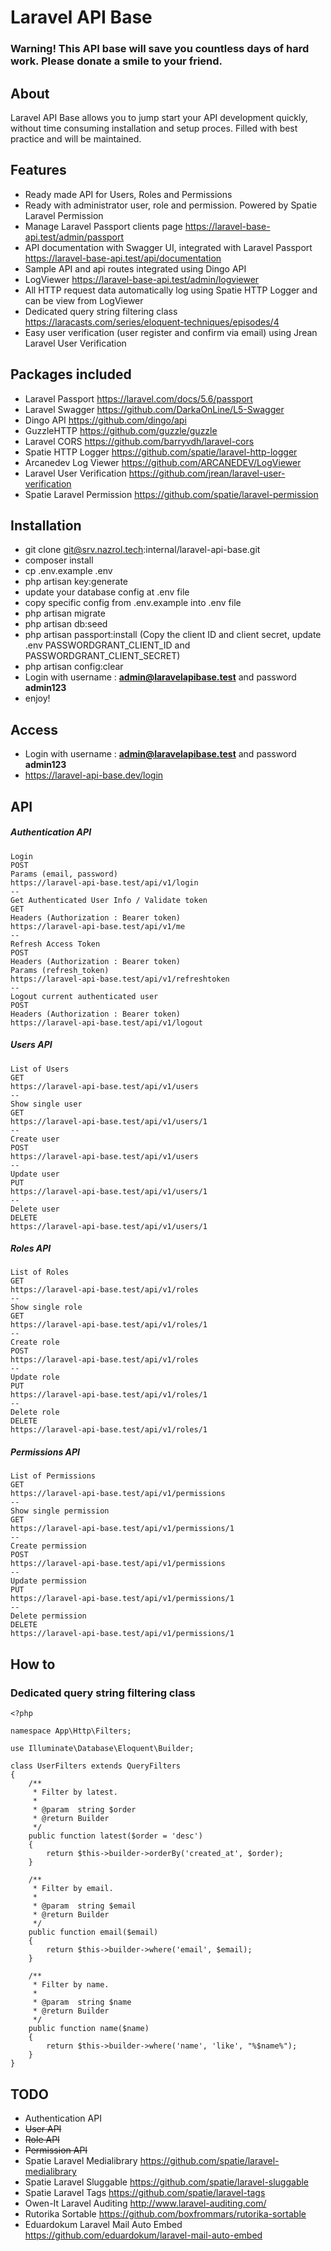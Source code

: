 # Laravel API Base

### Warning! This API base will save you countless days of hard work. Please donate a smile to your friend. 

## About

Laravel API Base allows you to jump start your API development quickly, without time consuming installation and setup proces. Filled with best practice and will be maintained.

## Features

* Ready made API for Users, Roles and Permissions
* Ready with administrator user, role and permission. Powered by Spatie Laravel Permission
* Manage Laravel Passport clients page
  https://laravel-base-api.test/admin/passport
* API documentation with Swagger UI, integrated with Laravel Passport
  https://laravel-base-api.test/api/documentation
* Sample API and api routes integrated using Dingo API  
* LogViewer
https://laravel-base-api.test/admin/logviewer
* All HTTP request data automatically log using Spatie HTTP Logger and can be view from LogViewer
* Dedicated query string filtering class
https://laracasts.com/series/eloquent-techniques/episodes/4
* Easy user verification (user register and confirm via email) using Jrean Laravel User Verification

## Packages included

* Laravel Passport
https://laravel.com/docs/5.6/passport
* Laravel Swagger
https://github.com/DarkaOnLine/L5-Swagger
* Dingo API 
https://github.com/dingo/api
* GuzzleHTTP
https://github.com/guzzle/guzzle
* Laravel CORS
https://github.com/barryvdh/laravel-cors
* Spatie HTTP Logger
https://github.com/spatie/laravel-http-logger
* Arcanedev Log Viewer
https://github.com/ARCANEDEV/LogViewer
* Laravel User Verification
https://github.com/jrean/laravel-user-verification
* Spatie Laravel Permission
https://github.com/spatie/laravel-permission

## Installation

* git clone git@srv.nazrol.tech:internal/laravel-api-base.git
* composer install
* cp .env.example .env
* php artisan key:generate
* update your database config at .env file
* copy specific config from .env.example into .env file
* php artisan migrate
* php artisan db:seed
* php artisan passport:install (Copy the client ID and client secret, update .env PASSWORDGRANT_CLIENT_ID and PASSWORDGRANT_CLIENT_SECRET)
* php artisan config:clear
* Login with username : **admin@laravelapibase.test** and password **admin123**
* enjoy!

## Access

* Login with username : **admin@laravelapibase.test** and password **admin123**
* https://laravel-api-base.dev/login

## API

##### Authentication API
```
Login
POST
Params (email, password)
https://laravel-api-base.test/api/v1/login
--
Get Authenticated User Info / Validate token
GET
Headers (Authorization : Bearer token)
https://laravel-api-base.test/api/v1/me
--
Refresh Access Token
POST
Headers (Authorization : Bearer token)
Params (refresh_token)
https://laravel-api-base.test/api/v1/refreshtoken
--
Logout current authenticated user
POST
Headers (Authorization : Bearer token)
https://laravel-api-base.test/api/v1/logout
```

##### Users API
```
List of Users
GET 
https://laravel-api-base.test/api/v1/users
--
Show single user
GET
https://laravel-api-base.test/api/v1/users/1
--
Create user
POST
https://laravel-api-base.test/api/v1/users
--
Update user
PUT
https://laravel-api-base.test/api/v1/users/1
--
Delete user
DELETE
https://laravel-api-base.test/api/v1/users/1
```

##### Roles API
```
List of Roles
GET 
https://laravel-api-base.test/api/v1/roles
--
Show single role
GET
https://laravel-api-base.test/api/v1/roles/1
--
Create role
POST
https://laravel-api-base.test/api/v1/roles
--
Update role
PUT
https://laravel-api-base.test/api/v1/roles/1
--
Delete role
DELETE
https://laravel-api-base.test/api/v1/roles/1
```

##### Permissions API
```
List of Permissions
GET 
https://laravel-api-base.test/api/v1/permissions
--
Show single permission
GET
https://laravel-api-base.test/api/v1/permissions/1
--
Create permission
POST
https://laravel-api-base.test/api/v1/permissions
--
Update permission
PUT
https://laravel-api-base.test/api/v1/permissions/1
--
Delete permission
DELETE
https://laravel-api-base.test/api/v1/permissions/1
```

## How to

### Dedicated query string filtering class

```
<?php

namespace App\Http\Filters;

use Illuminate\Database\Eloquent\Builder;

class UserFilters extends QueryFilters
{
    /**
     * Filter by latest.
     *
     * @param  string $order
     * @return Builder
     */
    public function latest($order = 'desc')
    {
        return $this->builder->orderBy('created_at', $order);
    }

    /**
     * Filter by email.
     *
     * @param  string $email
     * @return Builder
     */
    public function email($email)
    {
        return $this->builder->where('email', $email);
    }

    /**
     * Filter by name.
     *
     * @param  string $name
     * @return Builder
     */
    public function name($name)
    {
        return $this->builder->where('name', 'like', "%$name%");
    }
}
```

## TODO

* Authentication API
* ~~User API~~
* ~~Role API~~
* ~~Permission API~~
* Spatie Laravel Medialibrary
https://github.com/spatie/laravel-medialibrary
* Spatie Laravel Sluggable
https://github.com/spatie/laravel-sluggable
* Spatie Laravel Tags
https://github.com/spatie/laravel-tags
* Owen-It Laravel Auditing
http://www.laravel-auditing.com/
* Rutorika Sortable
https://github.com/boxfrommars/rutorika-sortable
* Eduardokum Laravel Mail Auto Embed
https://github.com/eduardokum/laravel-mail-auto-embed
